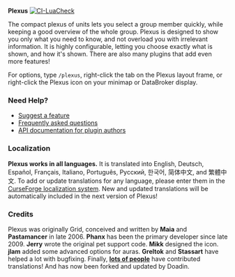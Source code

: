 **Plexus** [![CI-LuaCheck](https://github.com/doadin/Plexus/actions/workflows/check.yml/badge.svg)](https://github.com/doadin/Plexus/actions/workflows/check.yml)

The compact plexus of units lets you select a group member quickly, while keeping a good overview of the whole group. Plexus is designed to show you only what you need to know, and not overload you with irrelevant information. It is highly configurable, letting you choose exactly what is shown, and how it's shown. There are also many plugins that add even more features!

For options, type `/plexus`, right-click the tab on the Plexus layout frame, or right-click the Plexus icon on your minimap or DataBroker display.


### Need Help?

- [Suggest a feature](https://google.com)
- [Frequently asked questions](https://github.com/Doadin/Plexus/wiki/FAQ)
- [API documentation for plugin authors](https://github.com/Doadin/Plexus/wiki)


### Localization

**Plexus works in all languages.** It is translated into English, Deutsch, Español, Français, Italiano, Português, Русский, 한국어, 简体中文, and 繁體中文. To add or update translations for any language, please enter them in the [CurseForge localization system](https://wow.curseforge.com/addons/plexus/localization/). New and updated translations will be automatically included in the next version of Plexus!


### Credits

Plexus was originally Grid, conceived and written by **Maia** and **Pastamancer** in late 2006. **Phanx** has been the primary developer since late 2009. **Jerry** wrote the original pet support code. **Mikk** designed the icon. **jlam** added some advanced options for auras. **Greltok** and **Stassart** have helped a lot with bugfixing. Finally, **[lots of people](https://wow.curseforge.com/addons/plexus/localization/translators/)** have contributed translations! And has now been forked and updated by Doadin.
